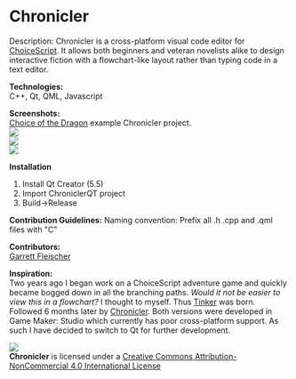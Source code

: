 # Chronicler  
Description: Chronicler is a cross-platform visual code editor for [ChoiceScript](https://www.choiceofgames.com/make-your-own-games/choicescript-intro/). It allows both beginners and veteran novelists alike to design interactive fiction with a flowchart-like layout rather than typing code in a text editor.

**Technologies:**  
C++, Qt, QML, Javascript

**Screenshots:**  
[Choice of the Dragon](https://www.choiceofgames.com/dragon/) example Chronicler project.  
![](https://dl.dropboxusercontent.com/s/y6ygh2ma8bkyjwq/Chronicler1.png?dl=0)  
![](https://dl.dropboxusercontent.com/s/12unpg8wvym6bix/Chronicler7.png?dl=0)  
![](https://dl.dropboxusercontent.com/s/s4qjfcttlua7tu1/Chronicler5.png?dl=0)  

**Installation**  
1. Install Qt Creator (5.5)  
2. Import ChroniclerQT project  
3. Build->Release  

**Contribution Guidelines:**
Naming convention: Prefix all .h .cpp and .qml files with "C"


**Contributors:**  
[Garrett Fleischer](https://www.linkedin.com/in/garrett-fleischer-57a230b7)


**Inspiration:**  
Two years ago I began work on a ChoiceScript adventure game and quickly became bogged down in all the branching paths. _Would it not be easier to view this in a flowchart?_ I thought to myself. Thus [Tinker](https://forum.choiceofgames.com/t/tool-tinker-visual-code-editor/6207) was born. Followed 6 months later by [Chronicler](https://forum.choiceofgames.com/t/tool-chronicler-choicescript-visual-code-editor/6811). Both versions were developed in Game Maker: Studio which currently has poor cross-platform support. As such I have decided to switch to Qt for further development.

![](https://licensebuttons.net/l/by-nc/4.0/88x31.png)  
**Chronicler** is licensed under a [Creative Commons Attribution-NonCommercial 4.0 International License](http://creativecommons.org/licenses/by-nc/4.0/)